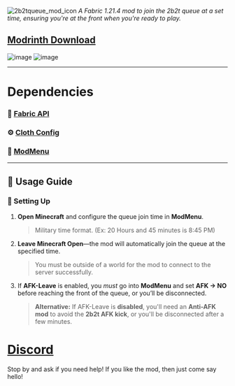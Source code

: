![2b2tqueue_mod_icon](https://github.com/user-attachments/assets/7ed9fe95-3169-4c29-9792-289a97a425e0)
*A Fabric 1.21.4 mod to join the 2b2t queue at a set time, ensuring you're at the front when you're ready to play.*  


## [Modrinth Download](https://modrinth.com/mod/2b2t-queue-scheduler/)

![image](https://sloc.xyz/github/NotchArrow/queue2b2t/?category=lines)
![image](https://img.shields.io/modrinth/dt/2b2t-queue-scheduler?style=plastic&logo=modrinth&label=Modrinth&link=https%3A%2F%2Fmodrinth.com%2Fmodpack%2F2b2t-queue-scheduler)

---

# Dependencies
### 📜 [Fabric API](https://modrinth.com/mod/fabric-api)
### ⚙️ [Cloth Config](https://modrinth.com/mod/cloth-config)
### 📃 [ModMenu](https://modrinth.com/mod/modmenu)

---

## 📖 Usage Guide  

### 🚀 Setting Up  
1. **Open Minecraft** and configure the queue join time in **ModMenu**.
   > Military time format. (Ex: 20 Hours and 45 minutes is 8:45 PM)
2. **Leave Minecraft Open**—the mod will automatically join the queue at the specified time. 
   > You must be outside of a world for the mod to connect to the server successfully.
3. If **AFK-Leave** is enabled, you *must* go into **ModMenu** and set **AFK → NO** before reaching the front of the queue, or you’ll be disconnected.
   > **Alternative:** If AFK-Leave is **disabled**, you'll need an **Anti-AFK mod** to avoid the **2b2t AFK kick**, or you'll be disconnected after a few minutes.  

# [Discord](https://discord.gg/ZCaGkZeb4C)
Stop by and ask if you need help! If you like the mod, then just come say hello!
